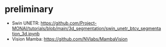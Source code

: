 # preliminary

- Swin UNETR: https://github.com/Project-MONAI/tutorials/blob/main/3d_segmentation/swin_unetr_btcv_segmentation_3d.ipynb
- Vision Mamba: https://github.com/NVlabs/MambaVision